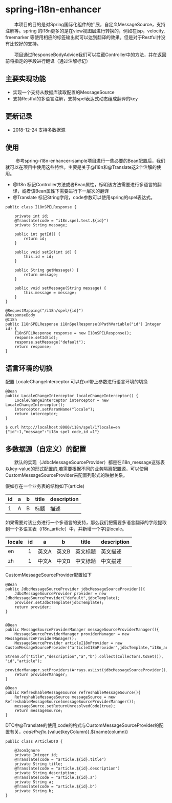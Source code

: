 # spring-i18n-enhancer
&emsp;&emsp;本项目的目的是对Spring国际化组件的扩展，自定义MessageSource，支持注解等。spring 的i18n更多的是在view视图层进行转换的，例如在jsp，velocity, freemarker 等使用相应的标签输出就可以达到翻译的效果。但是对于Restful并没有比较好的支持。

&emsp;&emsp;项目通过ResponseBodyAdvice我们可以拦截Controller中的方法，并在返回前将指定的字段进行翻译（通过注解标记）

## 主要实现功能
- 实现一个支持从数据库读取配置的MessageSource
- 支持Restful的多语言注解，支持spel表达式动态组成翻译的key

## 更新记录

- 2018-12-24 支持多数据源

## 使用
&emsp;&emsp; 参考spring-i18n-enhancer-sample项目进行一些必要的Bean配置后，我们就可以在项目中使用这些特性。主要是关于@I18n和@Translate这2个注解的使用。

- @I18n 标记Controller方法或者Bean属性，标明该方法需要进行多语言的翻译，或者该Bean属性下需要进行下一层次的翻译
- @Translate 标记String字段，code参数可以使用spring的spel表达式。
```
public class I18nSPELResponse {

	private int id;
	@Translate(code = "i18n.spel.test.${id}")
	private String message;

	public int getId() {
		return id;
	}

	public void setId(int id) {
		this.id = id;
	}

	public String getMessage() {
		return message;
	}

	public void setMessage(String message) {
		this.message = message;
	}
}

```

```
@RequestMapping("/i18n/spel/{id}")  
@ResponseBody
@I18n
public I18nSPELResponse i18nSpelResponse(@PathVariable("id") Integer id) {
	I18nSPELResponse response = new I18nSPELResponse();
	response.setId(id);
	response.setMessage("default");
	return response;
}

```
## 语言环境的切换
配置 LocaleChangeInterceptor 可以在url带上参数进行语言环境的切换
```
@Bean
public LocaleChangeInterceptor localeChangeInterceptor() {
	LocaleChangeInterceptor interceptor = new LocaleChangeInterceptor();
	interceptor.setParamName("locale");
	return interceptor;
}
```
```
$ curl http://localhost:8080/i18n/spel/1?locale=en
{"id":1,"message":"i18n spel code,id =1"}
```

## 多数据源（自定义）的配置
&emsp;&emsp;默认的实现（JdbcMessageSourceProvider）都是在i18n_message这张表以key-value的形式配置的,若需要根据不同的业务隔离配置源，可以使用CustomMessageSourceProvider来配置列形式的映射关系。

假如存在一个业务表的结构如下(article)

| id | a     | b     | title    | description |
| -- | ----- | ----- | -------- | ----------- |
| 1  | A | B | 标题 | 描述 |

如果需要对该业务进行一个多语言的支持，那么我们把需要多语言翻译的字段提取到一个多语言表（i18n_article）中，并新增一个字段locale。

| locale | id | a     | b     | title    | description |
| ------ | -- | ----- | ----- | -------- | ----------- |
| en     | 1  | 英文A | 英文B | 英文标题 | 英文描述 |
| zh     | 1  | 中文A | 中文B | 中文标题 | 中文描述 |

CustomMessageSourceProvider配置如下

```
@Bean
public JdbcMessageSourceProvider jdbcMessageSourceProvider(){
	JdbcMessageSourceProvider provider = new JdbcMessageSourceProvider("default",jdbcTemplate);
	provider.setJdbcTemplate(jdbcTemplate);
	return provider;
}


@Bean
public MessageSourceProviderManager messageSourceProviderManager(){
	MessageSourceProviderManager providerManager = new MessageSourceProviderManager();
	MessageSourceProvider articleI18nProvider = new CustomMessageSourceProvider("articleI18nProvider",jdbcTemplate,"i18n_article",
			Stream.of("title","description","a","b").collect(Collectors.toSet()), "id","article");
	providerManager.setProviders(Arrays.asList(jdbcMessageSourceProvider(),articleI18nProvider));
	return providerManager;
}

@Bean
public RefreshableMessageSource refreshableMessageSource(){
	RefreshableMessageSource messageSource = new RefreshableMessageSource(messageSourceProviderManager());
	messageSource.setReturnUnresolvedCode(true);
	return messageSource;
}
```
DTO中@Translate的使用,code的格式与CustomMessageSourceProvider的配置有关，${codePrefix}.${value(keyColumn)}.${name(column)}
```
public class ArticleDTO {

	@JsonIgnore
	private Integer id;
	@Translate(code = "article.${id}.title")
	private String title;
	@Translate(code = "article.${id}.description")
	private String description;
	@Translate(code = "article.${id}.a")
	private String a;
	@Translate(code = "article.${id}.b")
	private String b;
}
```

